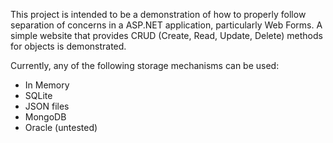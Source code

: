This project is intended to be a demonstration of how to properly follow separation of concerns in a ASP.NET application, particularly Web Forms. A simple website that provides CRUD (Create, Read, Update, Delete) methods for objects is demonstrated.

Currently, any of the following storage mechanisms can be used:

 - In Memory
 - SQLite
 - JSON files
 - MongoDB
 - Oracle (untested)